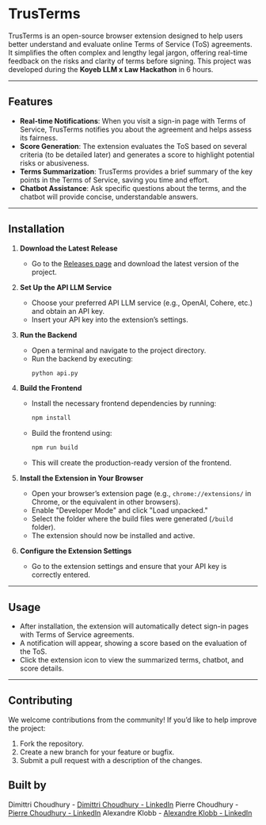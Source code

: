 # TrusTerms

TrusTerms is an open-source browser extension designed to help users better understand and evaluate online Terms of Service (ToS) agreements. It simplifies the often complex and lengthy legal jargon, offering real-time feedback on the risks and clarity of terms before signing. This project was developed during the **Koyeb LLM x Law Hackathon** in 6 hours.

---

## Features

- **Real-time Notifications**: When you visit a sign-in page with Terms of Service, TrusTerms notifies you about the agreement and helps assess its fairness.
- **Score Generation**: The extension evaluates the ToS based on several criteria (to be detailed later) and generates a score to highlight potential risks or abusiveness.
- **Terms Summarization**: TrusTerms provides a brief summary of the key points in the Terms of Service, saving you time and effort.
- **Chatbot Assistance**: Ask specific questions about the terms, and the chatbot will provide concise, understandable answers.
---

## Installation

1. **Download the Latest Release**
   - Go to the [Releases page](#) and download the latest version of the project.

2. **Set Up the API LLM Service**
   - Choose your preferred API LLM service (e.g., OpenAI, Cohere, etc.) and obtain an API key.
   - Insert your API key into the extension’s settings.

3. **Run the Backend**
   - Open a terminal and navigate to the project directory.
   - Run the backend by executing:
     ```bash
     python api.py
     ```

4. **Build the Frontend**
   - Install the necessary frontend dependencies by running:
     ```bash
     npm install
     ```
   - Build the frontend using:
     ```bash
     npm run build
     ```
   - This will create the production-ready version of the frontend.

5. **Install the Extension in Your Browser**
   - Open your browser’s extension page (e.g., `chrome://extensions/` in Chrome, or the equivalent in other browsers).
   - Enable "Developer Mode" and click "Load unpacked."
   - Select the folder where the build files were generated (`/build` folder).
   - The extension should now be installed and active.

6. **Configure the Extension Settings**
   - Go to the extension settings and ensure that your API key is correctly entered.

---

## Usage

- After installation, the extension will automatically detect sign-in pages with Terms of Service agreements.
- A notification will appear, showing a score based on the evaluation of the ToS.
- Click the extension icon to view the summarized terms, chatbot, and score details.

---

## Contributing

We welcome contributions from the community! If you’d like to help improve the project:

1. Fork the repository.
2. Create a new branch for your feature or bugfix.
3. Submit a pull request with a description of the changes.

## Built by

Dimittri Choudhury - [Dimittri Choudhury - LinkedIn](https://www.linkedin.com/in/dimittrichoudhury/)
Pierre Choudhury - [Pierre Choudhury - LinkedIn](https://www.linkedin.com/in/pierre-shourdjyo-choudhury-9b2540277/)
Alexandre Klobb - [Alexandre Klobb - LinkedIn](https://www.linkedin.com/in/alexandre-klobb-09bb40225/)
